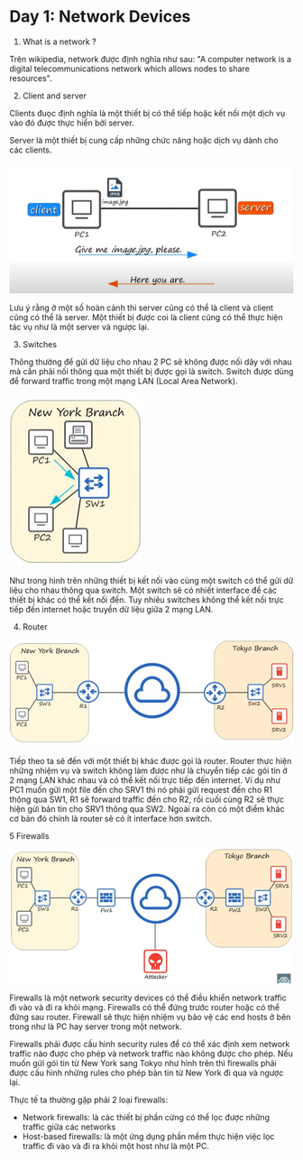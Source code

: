 # Day 1: Network Devices

1. What is a network ? 
   
Trên wikipedia, network được định nghĩa như sau: "A computer network is a digital telecommunications network which allows nodes to share resources". 

2. Client and server

Clients đuọc định nghĩa là một thiết bị có thể tiếp hoặc kết nối một dịch vụ vào đó được thực hiển bởi server.

Server là một thiết bị cung cấp những chức năng hoặc dịch vụ dành cho các clients. 

![alt text](images/client-server.png)

Lưu ý rằng ở một số hoàn cảnh thì server cũng có thể là client và client cũng có thể là server. Một thiết bị được coi là client cũng có thể thực hiện tác vụ như là một server và ngược lại. 

3. Switches 

Thông thường để gửi dữ liệu cho nhau 2 PC sẽ không được nối dây với nhau mà cần phải nối thông qua một thiết bị được gọi là switch. Switch được dùng để forward traffic trong một mạng LAN (Local Area Network).

![alt text](images/switch.png)

Như trong hình trên những thiết bị kết nối vào cùng một switch có thể gửi dữ liệu cho nhau thông qua switch. Một switch sẽ có nhiết interface để các thiết bị khác có thể kết nối đến. Tuy nhiêu switches không thể kết nối trực tiếp đến internet hoặc truyền dữ liệu giữa 2 mạng LAN. 

4. Router 

![alt text](images/router.png)

Tiếp theo ta sẽ đến với một thiết bị khác được gọi là router. Router thực hiện những nhiệm vụ và switch không làm được như là chuyển tiếp các gói tin ở 2 mạng LAN khác nhau và có thể kết nối trực tiếp đến internet. Ví dụ như PC1 muốn gửi một file đến cho SRV1 thì nó phải gửi request đến cho R1 thông qua SW1, R1 sẽ forward traffic đến cho R2, rồi cuối cùng R2 sẽ thực hiện gửi bản tin cho SRV1 thông qua SW2. Ngoài ra còn có một điểm khác cơ bản đó chính là router sẽ có ít interface hơn switch.

5 Firewalls

![alt text](images/firewalls.png)

Firewalls là một network security devices có thể điều khiển network traffic đi vào và đi ra khỏi mạng. Firewalls có thể đứng trước router hoặc có thể đứng sau router. Firewall sẽ thực hiện nhiệm vụ bảo vệ các end hosts ở bên trong như là PC hay server trong một network.

Firewalls phải được cấu hình security rules để có thể xác định xem network traffic nào được cho phép và network traffic nào không được cho phép. Nếu muốn gửi gói tin từ New York sang Tokyo như hình trên thì firewalls phải được cấu hình những rules cho phép bản tin từ New York đi qua và ngược lại.

Thực tế ta thường gặp phải 2 loại firewalls:

- Network firewalls: là các thiết bị phần cứng có thể lọc được những traffic giữa các networks
- Host-based firewalls: là một ứng dụng phần mềm thực hiện việc lọc traffic đi vào và đi ra khỏi một host như là một PC. 